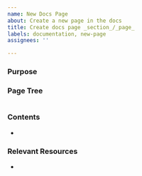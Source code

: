 ```yaml
---
name: New Docs Page
about: Create a new page in the docs
title: Create docs page _section_/_page_
labels: documentation, new-page
assignees: ''

---
```


### Purpose


### Page Tree
```yml
```

### Contents
- 

### Relevant Resources
-
